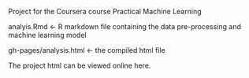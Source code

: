 Project for the Coursera course Practical Machine Learning

analyis.Rmd <- R markdown file containing the data pre-processing and machine learning model

gh-pages/analysis.html <- the compiled html file

The project html can be viewed online here.
